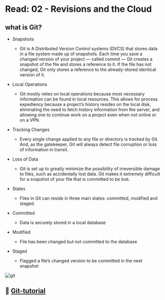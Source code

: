 # Read: 02 - Revisions and the Cloud

## what is Git?

- Snapshots

  - Git is A Distributed Version Control systems (DVCS) that stores data in a file system made up of snapshots. Each time you save a changed version of your project — called commit — Git creates a snapshot of the file and stores a reference to it. If the file has not changed, Git only stores a reference to the already-stored identical version of it.

- Local Operations

  - Git mostly relies on local operations because most necessary information can be found in local resources. This allows for process expediency because a project’s history resides on the local disk, eliminating the need to fetch history information from the server, and allowing one to continue work on a project even when not online or on a VPN.

- Tracking Changes

  - Every single change applied to any file or directory is tracked by Git. And, as the gatekeeper, Git will always detect file corruption or loss of information in transit.

- Loss of Data

  - Git is set up to greatly minimize the possibility of irreversible damage to files, such as accidentally lost data. Git makes it extremely difficult for a snapshot of your file that is committed to be lost.

- States

  - Files in Git can reside in three main states: committed, modified and staged.

- Committed

  - Data is securely stored in a local database

- Modified

  - File has been changed but not committed to the database

- Staged
  - Flagged a file’s changed version to be committed in the next snapshot

![git](https://blog.udemy.com/wp-content/uploads/2015/08/image066.png)

## 📓 **[Git-tutorial](https://blog.udemy.com/git-tutorial-a-comprehensive-guide/)**

